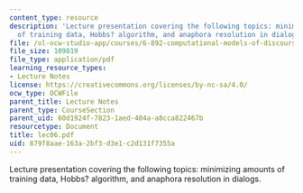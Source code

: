 ```yaml
---
content_type: resource
description: 'Lecture presentation covering the following topics: minimizing amounts
  of training data, Hobbs? algorithm, and anaphora resolution in dialogs.'
file: /ol-ocw-studio-app/courses/6-892-computational-models-of-discourse-spring-2004/879f8aae163a2bf3d3e1c2d131f7355a_lec06.pdf
file_size: 109819
file_type: application/pdf
learning_resource_types:
- Lecture Notes
license: https://creativecommons.org/licenses/by-nc-sa/4.0/
ocw_type: OCWFile
parent_title: Lecture Notes
parent_type: CourseSection
parent_uid: 60d1924f-7823-1aed-404a-a8cca822467b
resourcetype: Document
title: lec06.pdf
uid: 879f8aae-163a-2bf3-d3e1-c2d131f7355a
---
```

Lecture presentation covering the following topics: minimizing amounts of training data, Hobbs? algorithm, and anaphora resolution in dialogs.